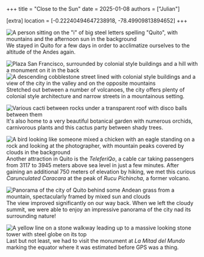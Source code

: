 +++
title = "Close to the Sun"
date = 2025-01-08
authors = ["Julian"]

[extra]
location = [-0.22240494647238918, -78.49909813894652]
+++

![A person sitting on the "i" of big steel letters spelling "Quito", with mountains and the afternoon sun in the background](quito.jpg "Quito Letters")
We stayed in Quito for a few days in order to acclimatize ourselves to the altitude of the Andes again.

![Plaza San Francisco, surrounded by colonial style buildings and a hill with a monument on it in the back](sanfrancisco.jpg "Plaza San Francisco")
![A descending cobblestone street lined with colonial style buildings and a view of the city in the valley and on the opposite mountains](calle.jpg "Quito Street")
Stretched out between a number of volcanoes, the city offers plenty of colonial style architecture and narrow streets in a mountainous setting.

![Various cacti between rocks under a transparent roof with disco balls between them](cactusparty.jpg "Cactus Party")
It's also home to a very beautiful botanical garden with numerous orchids, carnivorous plants and this cactus party between shady trees.

![A bird looking like someone mixed a chicken with an eagle standing on a rock and looking at the photographer, with mountain peaks covered by clouds in the background](streifenkarakara.jpg "Carunculated Caracara")
Another attraction in Quito is the _TeleferiQo_, a cable car taking passengers from 3117 to 3945 meters above sea level in just a few minutes.
After gaining an additional 750 meters of elevation by hiking, we met this curious _Carunculated Caracara_ at the peak of _Rucu Pichincha_, a former volcano.

![Panorama of the city of Quito behind some Andean grass from a mountain, spectacularly framed by mixed sun and clouds](panorama.jpg "Quito Mountain View")
The view improved significantly on our way back.
When we left the cloudy summit, we were able to enjoy an impressive panorama of the city nad its surrounding nature!

![A yellow line on a stone walkway leading up to a massive looking stone tower with steel globe on its top](equator.jpg "Equator Monument")
Last but not least, we had to visit the monument at _La Mitad del Mundo_ marking the equator where it was estimated before GPS was a thing.
